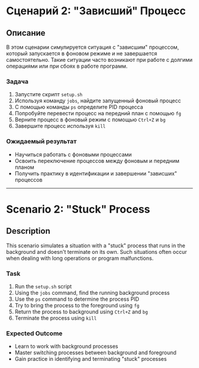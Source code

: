 # Сценарий 2: "Зависший" Процесс

## Описание
В этом сценарии симулируется ситуация с "зависшим" процессом, который запускается в фоновом режиме и не завершается самостоятельно. Такие ситуации часто возникают при работе с долгими операциями или при сбоях в работе программ.

### Задача
1. Запустите скрипт `setup.sh`
2. Используя команду `jobs`, найдите запущенный фоновый процесс
3. С помощью команды `ps` определите PID процесса
4. Попробуйте перевести процесс на передний план с помощью `fg`
5. Верните процесс в фоновый режим с помощью `Ctrl+Z` и `bg`
6. Завершите процесс используя `kill`

### Ожидаемый результат
- Научиться работать с фоновыми процессами
- Освоить переключение процессов между фоновым и передним планом
- Получить практику в идентификации и завершении "зависших" процессов

---

# Scenario 2: "Stuck" Process

## Description
This scenario simulates a situation with a "stuck" process that runs in the background and doesn't terminate on its own. Such situations often occur when dealing with long operations or program malfunctions.

### Task
1. Run the `setup.sh` script
2. Using the `jobs` command, find the running background process
3. Use the `ps` command to determine the process PID
4. Try to bring the process to the foreground using `fg`
5. Return the process to background using `Ctrl+Z` and `bg`
6. Terminate the process using `kill`

### Expected Outcome
- Learn to work with background processes
- Master switching processes between background and foreground
- Gain practice in identifying and terminating "stuck" processes 